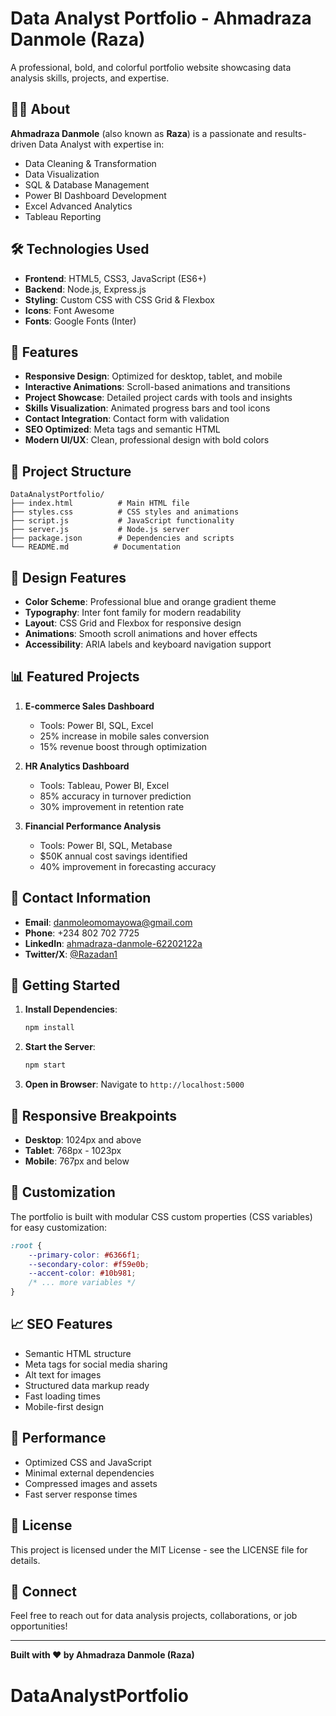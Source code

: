 
# Data Analyst Portfolio - Ahmadraza Danmole (Raza)

A professional, bold, and colorful portfolio website showcasing data analysis skills, projects, and expertise.

## 👨‍💼 About

**Ahmadraza Danmole** (also known as **Raza**) is a passionate and results-driven Data Analyst with expertise in:

- Data Cleaning & Transformation
- Data Visualization
- SQL & Database Management
- Power BI Dashboard Development
- Excel Advanced Analytics
- Tableau Reporting

## 🛠️ Technologies Used

- **Frontend**: HTML5, CSS3, JavaScript (ES6+)
- **Backend**: Node.js, Express.js
- **Styling**: Custom CSS with CSS Grid & Flexbox
- **Icons**: Font Awesome
- **Fonts**: Google Fonts (Inter)

## 🚀 Features

- **Responsive Design**: Optimized for desktop, tablet, and mobile
- **Interactive Animations**: Scroll-based animations and transitions
- **Project Showcase**: Detailed project cards with tools and insights
- **Skills Visualization**: Animated progress bars and tool icons
- **Contact Integration**: Contact form with validation
- **SEO Optimized**: Meta tags and semantic HTML
- **Modern UI/UX**: Clean, professional design with bold colors

## 📁 Project Structure

```
DataAnalystPortfolio/
├── index.html          # Main HTML file
├── styles.css          # CSS styles and animations
├── script.js           # JavaScript functionality
├── server.js           # Node.js server
├── package.json        # Dependencies and scripts
└── README.md          # Documentation
```

## 🎨 Design Features

- **Color Scheme**: Professional blue and orange gradient theme
- **Typography**: Inter font family for modern readability
- **Layout**: CSS Grid and Flexbox for responsive design
- **Animations**: Smooth scroll animations and hover effects
- **Accessibility**: ARIA labels and keyboard navigation support

## 📊 Featured Projects

1. **E-commerce Sales Dashboard**
   - Tools: Power BI, SQL, Excel
   - 25% increase in mobile sales conversion
   - 15% revenue boost through optimization

2. **HR Analytics Dashboard**
   - Tools: Tableau, Power BI, Excel
   - 85% accuracy in turnover prediction
   - 30% improvement in retention rate

3. **Financial Performance Analysis**
   - Tools: Power BI, SQL, Metabase
   - $50K annual cost savings identified
   - 40% improvement in forecasting accuracy

## 📧 Contact Information

- **Email**: danmoleomomayowa@gmail.com
- **Phone**: +234 802 702 7725
- **LinkedIn**: [ahmadraza-danmole-62202122a](https://www.linkedin.com/in/ahmadraza-danmole-62202122a/)
- **Twitter/X**: [@Razadan1](https://x.com/Razadan1)

## 🚀 Getting Started

1. **Install Dependencies**:
   ```bash
   npm install
   ```

2. **Start the Server**:
   ```bash
   npm start
   ```

3. **Open in Browser**:
   Navigate to `http://localhost:5000`

## 📱 Responsive Breakpoints

- **Desktop**: 1024px and above
- **Tablet**: 768px - 1023px
- **Mobile**: 767px and below

## 🔧 Customization

The portfolio is built with modular CSS custom properties (CSS variables) for easy customization:

```css
:root {
    --primary-color: #6366f1;
    --secondary-color: #f59e0b;
    --accent-color: #10b981;
    /* ... more variables */
}
```

## 📈 SEO Features

- Semantic HTML structure
- Meta tags for social media sharing
- Alt text for images
- Structured data markup ready
- Fast loading times
- Mobile-first design

## 🎯 Performance

- Optimized CSS and JavaScript
- Minimal external dependencies
- Compressed images and assets
- Fast server response times

## 📄 License

This project is licensed under the MIT License - see the LICENSE file for details.

## 🤝 Connect

Feel free to reach out for data analysis projects, collaborations, or job opportunities!

---

**Built with ❤️ by Ahmadraza Danmole (Raza)**
# DataAnalystPortfolio
